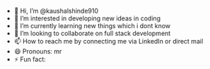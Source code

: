 - 👋 Hi, I’m @kaushalshinde910
- 👀 I’m interested in developing new ideas in coding
- 🌱 I’m currently learning new things which i dont know
- 💞️ I’m looking to collaborate on full stack development
- 📫 How to reach me by connecting me via LinkedIn or direct mail
- 😄 Pronouns: mr
- ⚡ Fun fact: 

<!---
kaushalshinde910/kaushalshinde910 is a ✨ special ✨ repository because its `README.md` (this file) appears on your GitHub profile.
You can click the Preview link to take a look at your changes.
--->

